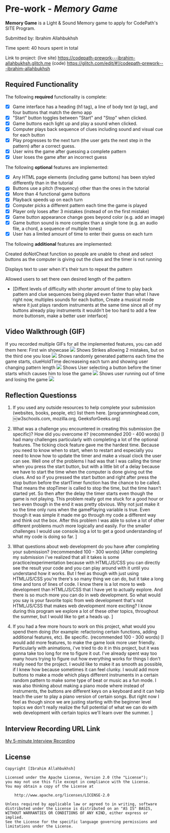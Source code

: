 # Pre-work - *Memory Game*

**Memory Game** is a Light & Sound Memory game to apply for CodePath's SITE Program. 

Submitted by: Ibrahim Allahbukhsh

Time spent: 40 hours spent in total

Link to project: (live site) https://codepath-prework---ibrahim-allahbukhsh.glitch.me 
                                  (code) https://glitch.com/edit/#!/codepath-prework---ibrahim-allahbukhsh

## Required Functionality

The following **required** functionality is complete:

* [X] Game interface has a heading (h1 tag), a line of body text (p tag), and four buttons that match the demo app
* [X] "Start" button toggles between "Start" and "Stop" when clicked. 
* [X] Game buttons each light up and play a sound when clicked. 
* [X] Computer plays back sequence of clues including sound and visual cue for each button
* [X] Play progresses to the next turn (the user gets the next step in the pattern) after a correct guess. 
* [X] User wins the game after guessing a complete pattern
* [X] User loses the game after an incorrect guess

The following **optional** features are implemented:

* [X] Any HTML page elements (including game buttons) has been styled differently than in the tutorial
* [X] Buttons use a pitch (frequency) other than the ones in the tutorial
* [X] More than 4 functional game buttons
* [X] Playback speeds up on each turn
* [X] Computer picks a different pattern each time the game is played
* [X] Player only loses after 3 mistakes (instead of on the first mistake)
* [X] Game button appearance change goes beyond color (e.g. add an image)
* [X] Game button sound is more complex than a single tone (e.g. an audio file, a chord, a sequence of multiple tones)
* [X] User has a limited amount of time to enter their guess on each turn

The following **additional** features are implemented:

Created doNotCheat function so people are unable to cheat and select buttons as the computer is giving out the clues and the timer is not running

Displays text to user when it's their turn to repeat the pattern

Allowed users to set there own desired length of the pattern


- [Diffent levels of difficulty with shorter amount of time to play back pattern and clue sequences being played even faster than what I have right now, multiples sounds for each button, Create a musical mode where it just plays random instruments at the same time since all of my buttons already play instruments it wouldn't be too hard to add a few more buttonsm, make a better user interface] 

## Video Walkthrough (GIF)

If you recorded multiple GIFs for all the implemented features, you can add them here:
First win showcase
![](http://g.recordit.co/oxJbePLkFj.gif)
Shows Strikes allowing 2 mistakes, but on the third one you lose
![](http://g.recordit.co/45Tn4PL0pU.gif)
Shows randomly generated patterns each time the game starts, clueHoldTime decreaseing each turn and showing user changing pattern length
![](http://g.recordit.co/FckcXx6wtt.gif)
Shows User selecting a button before the timer starts which causes him to lose the game 
![](http://g.recordit.co/Rq0sIB65C0.gif)
Shows user running out of time and losing the game 
![](http://g.recordit.co/WXn42Yk9Rx.gif)

## Reflection Questionss
1. If you used any outside resources to help complete your submission (websites, books, people, etc) list them here. 
[programminghead.com, ￼w3schools.com, mozilla.org, GeeksforGeeks.org]

2. What was a challenge you encountered in creating this submission (be specific)? How did you overcome it? (recommended 200 - 400 words) 
[I had many challenges particularly with completing a lot of the optional features. The ticking clock feature gave me the hardest time. Because you need to know when to start, when to restart and especially you need to know how to update the timer and make a visual clock the user can see. Well one of the problems I had was that I was calling the timer when you press the start button, but with a little bit of a delay because we have to start the time when the computer is done giving out the clues. And so if you pressed the start button and right after press the stop button before the startTimer function has the chance to be called. That means the stopTimer is called to stop the time, but the time hasn't started yet. So then after the delay the timer starts even though the game is not playing. This problem really got me stuck for a good hour or two even though in the end it was pretty obvious. Why not just make it so the time only runs when the gamePlaying variable is true. Even though it was simple it made me go through my code a different way and think out the box. After this problem I was able to solve a lot of other different problems much more logically and easily. For the smaller challenges I would use console.log a lot to get a good understanding of what my code is doing so far. ]

3. What questions about web development do you have after completing your submission? (recommended 100 - 300 words) 
[After completing my submission i've realized that all it takes is some practice/experimentation because with HTML/JS/CSS you can directly see the result your code and you can play around with it until you understand how it works. But I feel as though with just using HTML/JS/CSS you're there's so many thing we can do, but it take a long time and tons of lines of code.  I know there is a lot more to web development than HTML/JS/CSS that I have yet to actually explore. And there is so much more you can do in web development. So what would you say is your favorite topic from web development that's not HTML/JS/CSS that makes web development more exciting? I know during this program we explore a lot of these other topics, throughout the summer, but I would like to get a heads up.   ]

4. If you had a few more hours to work on this project, what would you spend them doing (for example: refactoring certain functions, adding additional features, etc). Be specific. (recommended 100 - 300 words) 
[I would add more features, to make the game look more user friendly. Particularly with animations, i've tried to do it in this project, but it was gonna take too long for me to figure it out. I've already spent way too many hours trying to figure out how everything works for things I don't really need for the project. I would like to make it as smooth as possible, if I knew how because sometimes it can feel clunky. I would add more buttons to make a mode which plays different instruments in a certain random pattern to make some type of beat or music as a fun mode. I was also thinking about making a piano mode where instead of instruments, the buttons are different keys on a keyboard and it can help teach the user to play a piano version of certain songs. But right now I feel as though since we are justing starting with the beginner level topics we don't really realize the full potential of what we can do with web development with certain topics we'll learn over the summer. ]



## Interview Recording URL Link

[My 5-minute Interview Recording](https://buffalo.zoom.us/rec/share/zRuPoQjJlU-y17HkhLWGOWtzUgQahm7NxtHcgkk-79vufC179G-aTBpl1TOVBHcO.uTI7g1qBpIe4a3Cs?startTime=1648785074000)


## License

    Copyright [Ibrahim Allahbukhsh]

    Licensed under the Apache License, Version 2.0 (the "License");
    you may not use this file except in compliance with the License.
    You may obtain a copy of the License at

        http://www.apache.org/licenses/LICENSE-2.0

    Unless required by applicable law or agreed to in writing, software
    distributed under the License is distributed on an "AS IS" BASIS,
    WITHOUT WARRANTIES OR CONDITIONS OF ANY KIND, either express or implied.
    See the License for the specific language governing permissions and
    limitations under the License.
